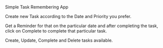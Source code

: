 Simple Task Remembering App

Create new Task according to the Date and Priority you prefer.

Get a Reminder for that on the particular date and after completing the task, click on Complete to complete that particular task.

Create, Update, Complete and Delete tasks available.
